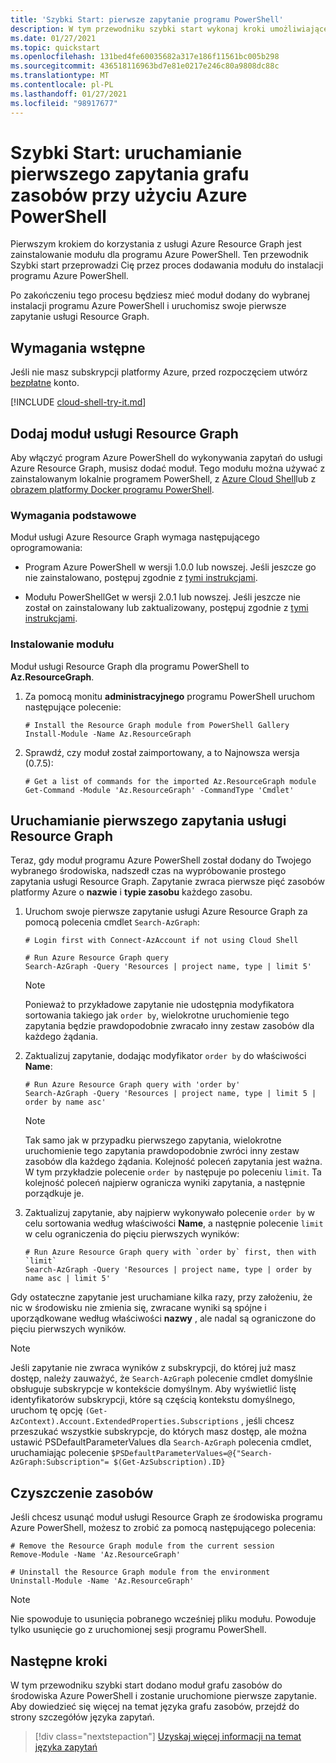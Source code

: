 ```yaml
---
title: 'Szybki Start: pierwsze zapytanie programu PowerShell'
description: W tym przewodniku szybki start wykonaj kroki umożliwiające włączenie modułu Graf zasobów Azure PowerShell i uruchomienie pierwszego zapytania.
ms.date: 01/27/2021
ms.topic: quickstart
ms.openlocfilehash: 131bed4fe60035682a317e186f11561bc005b298
ms.sourcegitcommit: 436518116963bd7e81e0217e246c80a9808dc88c
ms.translationtype: MT
ms.contentlocale: pl-PL
ms.lasthandoff: 01/27/2021
ms.locfileid: "98917677"
---
```

# <a name="quickstart-run-your-first-resource-graph-query-using-azure-powershell"></a>Szybki Start: uruchamianie pierwszego zapytania grafu zasobów przy użyciu Azure PowerShell

Pierwszym krokiem do korzystania z usługi Azure Resource Graph jest zainstalowanie modułu dla programu Azure PowerShell. Ten przewodnik Szybki start przeprowadzi Cię przez proces dodawania modułu do instalacji programu Azure PowerShell.

Po zakończeniu tego procesu będziesz mieć moduł dodany do wybranej instalacji programu Azure PowerShell i uruchomisz swoje pierwsze zapytanie usługi Resource Graph.

## <a name="prerequisites"></a>Wymagania wstępne

Jeśli nie masz subskrypcji platformy Azure, przed rozpoczęciem utwórz [bezpłatne](https://azure.microsoft.com/free/) konto.

[!INCLUDE [cloud-shell-try-it.md](../../../includes/cloud-shell-try-it.md)]

## <a name="add-the-resource-graph-module"></a>Dodaj moduł usługi Resource Graph

Aby włączyć program Azure PowerShell do wykonywania zapytań do usługi Azure Resource Graph, musisz dodać moduł. Tego modułu można używać z zainstalowanym lokalnie programem PowerShell, z [Azure Cloud Shell](https://shell.azure.com)lub z [obrazem platformy Docker programu PowerShell](https://hub.docker.com/_/microsoft-powershell).

### <a name="base-requirements"></a>Wymagania podstawowe

Moduł usługi Azure Resource Graph wymaga następującego oprogramowania:

- Program Azure PowerShell w wersji 1.0.0 lub nowszej. Jeśli jeszcze go nie zainstalowano, postępuj zgodnie z [tymi instrukcjami](/powershell/azure/install-az-ps).

- Modułu PowerShellGet w wersji 2.0.1 lub nowszej. Jeśli jeszcze nie został on zainstalowany lub zaktualizowany, postępuj zgodnie z [tymi instrukcjami](/powershell/scripting/gallery/installing-psget).

### <a name="install-the-module"></a>Instalowanie modułu

Moduł usługi Resource Graph dla programu PowerShell to **Az.ResourceGraph**.

1. Za pomocą monitu **administracyjnego** programu PowerShell uruchom następujące polecenie:

   ```azurepowershell-interactive
   # Install the Resource Graph module from PowerShell Gallery
   Install-Module -Name Az.ResourceGraph
   ```

1. Sprawdź, czy moduł został zaimportowany, a to Najnowsza wersja (0.7.5):

   ```azurepowershell-interactive
   # Get a list of commands for the imported Az.ResourceGraph module
   Get-Command -Module 'Az.ResourceGraph' -CommandType 'Cmdlet'
   ```

## <a name="run-your-first-resource-graph-query"></a>Uruchamianie pierwszego zapytania usługi Resource Graph

Teraz, gdy moduł programu Azure PowerShell został dodany do Twojego wybranego środowiska, nadszedł czas na wypróbowanie prostego zapytania usługi Resource Graph. Zapytanie zwraca pierwsze pięć zasobów platformy Azure o **nazwie** i **typie zasobu** każdego zasobu.

1. Uruchom swoje pierwsze zapytanie usługi Azure Resource Graph za pomocą polecenia cmdlet `Search-AzGraph`:

   ```azurepowershell-interactive
   # Login first with Connect-AzAccount if not using Cloud Shell

   # Run Azure Resource Graph query
   Search-AzGraph -Query 'Resources | project name, type | limit 5'
   ```

   > [!NOTE]
   > Ponieważ to przykładowe zapytanie nie udostępnia modyfikatora sortowania takiego jak `order by`, wielokrotne uruchomienie tego zapytania będzie prawdopodobnie zwracało inny zestaw zasobów dla każdego żądania.

1. Zaktualizuj zapytanie, dodając modyfikator `order by` do właściwości **Name**:

   ```azurepowershell-interactive
   # Run Azure Resource Graph query with 'order by'
   Search-AzGraph -Query 'Resources | project name, type | limit 5 | order by name asc'
   ```

   > [!NOTE]
   > Tak samo jak w przypadku pierwszego zapytania, wielokrotne uruchomienie tego zapytania prawdopodobnie zwróci inny zestaw zasobów dla każdego żądania. Kolejność poleceń zapytania jest ważna. W tym przykładzie polecenie `order by` następuje po poleceniu `limit`. Ta kolejność poleceń najpierw ogranicza wyniki zapytania, a następnie porządkuje je.

1. Zaktualizuj zapytanie, aby najpierw wykonywało polecenie `order by` w celu sortowania według właściwości **Name**, a następnie polecenie `limit` w celu ograniczenia do pięciu pierwszych wyników:

   ```azurepowershell-interactive
   # Run Azure Resource Graph query with `order by` first, then with `limit`
   Search-AzGraph -Query 'Resources | project name, type | order by name asc | limit 5'
   ```

Gdy ostateczne zapytanie jest uruchamiane kilka razy, przy założeniu, że nic w środowisku nie zmienia się, zwracane wyniki są spójne i uporządkowane według właściwości **nazwy** , ale nadal są ograniczone do pięciu pierwszych wyników.

> [!NOTE]
> Jeśli zapytanie nie zwraca wyników z subskrypcji, do której już masz dostęp, należy zauważyć, że `Search-AzGraph` polecenie cmdlet domyślnie obsługuje subskrypcje w kontekście domyślnym. Aby wyświetlić listę identyfikatorów subskrypcji, które są częścią kontekstu domyślnego, uruchom tę opcję `(Get-AzContext).Account.ExtendedProperties.Subscriptions` , jeśli chcesz przeszukać wszystkie subskrypcje, do których masz dostęp, ale można ustawić PSDefaultParameterValues dla `Search-AzGraph` polecenia cmdlet, uruchamiając polecenie `$PSDefaultParameterValues=@{"Search-AzGraph:Subscription"= $(Get-AzSubscription).ID}`
   
## <a name="clean-up-resources"></a>Czyszczenie zasobów

Jeśli chcesz usunąć moduł usługi Resource Graph ze środowiska programu Azure PowerShell, możesz to zrobić za pomocą następującego polecenia:

```azurepowershell-interactive
# Remove the Resource Graph module from the current session
Remove-Module -Name 'Az.ResourceGraph'

# Uninstall the Resource Graph module from the environment
Uninstall-Module -Name 'Az.ResourceGraph'
```

> [!NOTE]
> Nie spowoduje to usunięcia pobranego wcześniej pliku modułu. Powoduje tylko usunięcie go z uruchomionej sesji programu PowerShell.

## <a name="next-steps"></a>Następne kroki

W tym przewodniku szybki start dodano moduł grafu zasobów do środowiska Azure PowerShell i zostanie uruchomione pierwsze zapytanie. Aby dowiedzieć się więcej na temat języka grafu zasobów, przejdź do strony szczegółów języka zapytań.

> [!div class="nextstepaction"]
> [Uzyskaj więcej informacji na temat języka zapytań](./concepts/query-language.md)